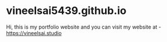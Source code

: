# vineelsai5439.github.io

Hi, this is my portfolio website and you can visit my website at - https://vineelsai.studio
